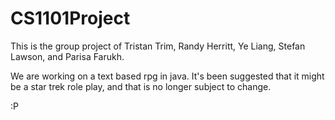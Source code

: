 CS1101Project
=============

This is the group project of Tristan Trim, Randy Herritt, Ye Liang, Stefan Lawson, and Parisa Farukh.

We are working on a text based rpg in java. It's been suggested that it might be a star trek role play, and that is no longer subject to change.

:P

